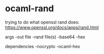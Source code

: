 # ocaml-rand

trying to do what openssl rand does: https://www.openssl.org/docs/apps/rand.html

args
-out file
-rand file(s)
-base64
-hex

dependencies
-nocrypto
-ocaml-hex
